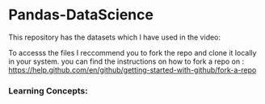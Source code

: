 # Pandas-DataScience 

This repository has the datasets which I have used in the video:

To accesss the files I reccommend you to fork the repo and clone it locally in your system. you can find the instructions on how to fork a repo on : https://help.github.com/en/github/getting-started-with-github/fork-a-repo

### Learning Concepts:

